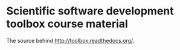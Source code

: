 

Scientific software development toolbox course material
=======================================================

The source behind http://toolbox.readthedocs.org/.
